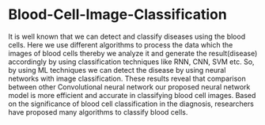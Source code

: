 # Blood-Cell-Image-Classification
It is well known that we can detect and classify diseases using the blood cells. Here we use different algorithms to process the data which the images of blood cells thereby we analyze it and generate the result(disease) accordingly by using classification techniques like RNN, CNN, SVM etc. So, by using ML techniques we can detect the disease by using neural networks with image classification. These results reveal that comparison between other Convolutional neural network our proposed neural network model is more efficient and accurate in classifying blood cell images. Based on the significance of blood cell classification in the diagnosis, researchers have proposed many algorithms to classify blood cells.
